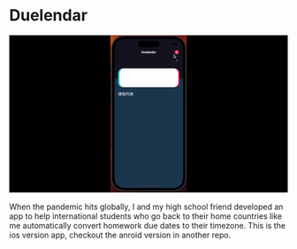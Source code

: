 # Duelendar
![App Demo](./Homework/demo.gif)


When the pandemic hits globally, I and my high school friend
developed an app to help
international students who go back
to their home countries like me
automatically convert homework
due dates to their timezone.
This is the ios version app,
checkout the anroid version in another repo.
